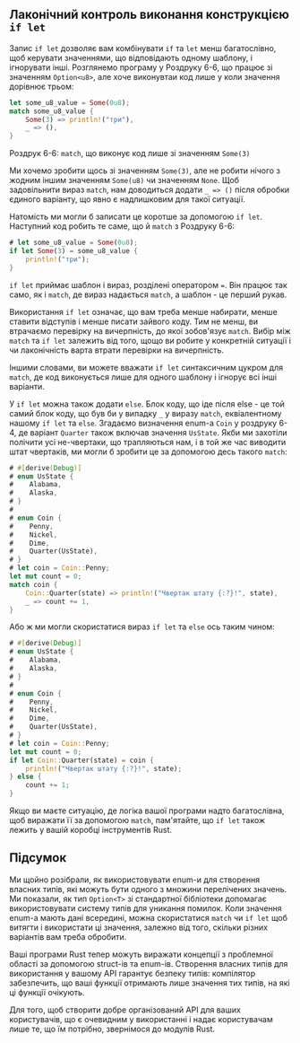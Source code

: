 ## Лаконічний контроль виконання конструкцією `if let`

Запис `if let` дозволяє вам комбінувати `if` та `let` менш багатослівно, щоб
керувати значеннями, що відповідають одному шаблону, і ігнорувати інші. 
Розглянемо програму у Роздруку 6-6, що працює зі значенням `Option<u8>`, але 
хоче виконувтаи код лише у коли значення дорівнює трьом:

```rust
let some_u8_value = Some(0u8);
match some_u8_value {
    Some(3) => println!("три"),
    _ => (),
}
```

<span class="caption">Роздрук 6-6: `match`, що виконує код лише зі значенням 
`Some(3)`</span>

Ми хочемо зробити щось зі значенням `Some(3)`, але не робити нічого з жодним
іншим значенням `Some(u8)` чи значенням `None`. Щоб задовільнити вираз `match`,
нам доводиться додати `_ => ()` після обробки єдиного варіанту, що явно є 
надлишковим для такої ситуації.

Натомість ми могли б записати це коротше за допомогою `if let`. Наступний код
робить те саме, що й `match` з Роздруку 6-6:

```rust
# let some_u8_value = Some(0u8);
if let Some(3) = some_u8_value {
    println!("три");
}
```

`if let` приймає шаблон і вираз, розділені оператором `=`. Він працює так само,
як і `match`, де вираз надається `match`, а шаблон - це перший рукав.

Використання `if let` означає, що вам треба менше набирати, менше ставити 
відступів і менше писати зайвого коду. Тим не менш, ви втрачаємо перевірку на 
вичерпність, до якої зобов'язує `match`. Вибір між `match` та `if let` залежить
від того, щощо ви робите у конкретній ситуації і чи лаконічність варта втрати
перевірки на вичерпність.

Іншими словами, ви можете вважати `if let` синтаксичним цукром для `match`, де
код виконується лише для одного шаблону і ігнорує всі інші варіанти.

У `if let` можна також додати `else`. Блок коду, що іде після else - це той 
самий блок коду, що був би у випадку `_` у виразу `match`, еквіалентному нашому
`if let` та `else`. Згадаємо визначення enum-а `Coin` у роздруку 6-4, де 
варіант `Quarter` також включав значення `UsState`. Якби ми захотіли полічити 
усі не-чвертаки, що трапляються нам, і в той же час виводити штат чвертаків, ми
могли б зробити це за допомогою десь такого `match`:

```rust
# #[derive(Debug)]
# enum UsState {
#    Alabama,
#    Alaska,
# }
#
# enum Coin {
#    Penny,
#    Nickel,
#    Dime,
#    Quarter(UsState),
# }
# let coin = Coin::Penny;
let mut count = 0;
match coin {
    Coin::Quarter(state) => println!("Чвертак штату {:?}!", state),
    _ => count += 1,
}
```

Або ж ми могли скористатися вираз `if let` та `else` ось таким чином:

```rust
# #[derive(Debug)]
# enum UsState {
#    Alabama,
#    Alaska,
# }
#
# enum Coin {
#    Penny,
#    Nickel,
#    Dime,
#    Quarter(UsState),
# }
# let coin = Coin::Penny;
let mut count = 0;
if let Coin::Quarter(state) = coin {
    println!("Чвертак штату {:?}!", state);
} else {
    count += 1;
}
```

Якщо ви маєте ситуацію, де логіка вашої програми надто багатослівна, щоб 
виражати її за допомогою `match`, пам'ятайте, що `if let` також лежить у вашій
коробці інструментів Rust.

## Підсумок

Ми щойно розібрали, як використовувати enum-и для створення власних типів, які
можуть бути одного з множини перелічених значень. Ми показали, як тип 
`Option<T>` зі стандартної бібліотеки допомагає використовувати систему типів
для уникання помилок. Коли значення enum-а мають дані всередині, можна 
скористатися `match` чи `if let` щоб витягти і використати ці значення, залежно
від того, скільки різних варіантів вам треба обробити.

Ваші програми Rust тепер можуть виражати концепції з проблемної області за 
допомогою struct-ів та enum-ів. Створення власних типів для використання у 
вашому API гарантує безпеку типів: компілятор забезпечить, що ваші функції
отримають лише значення тих типів, на які ці функції очікують.

Для того, щоб створити добре організований API для ваших користувачів, що є
очевидним у використанні і надає користувачам лише те, що їм потрібно, 
звернімося до модулів Rust.
